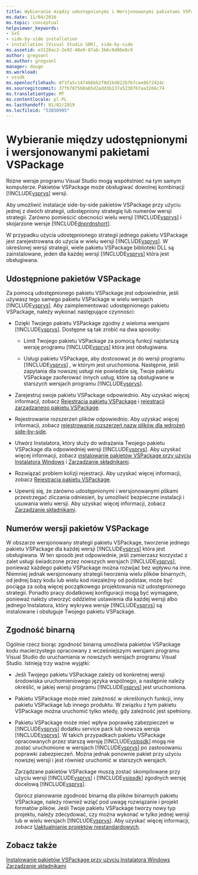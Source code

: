 ```yaml
---
title: Wybieranie między udostępnionymi i Wersjonowanymi pakietami VSPackage | Dokumentacja firmy Microsoft
ms.date: 11/04/2016
ms.topic: conceptual
helpviewer_keywords:
- SxS
- side-by-side installation
- installation [Visual Studio SDK], side-by-side
ms.assetid: e3128ac3-2e92-48e9-87ab-3b6c9d80e8c9
author: gregvanl
ms.author: gregvanl
manager: douge
ms.workload:
- vssdk
ms.openlocfilehash: 8f3fa5c1474b6bb2f0d1bd822b7b7cee8672424c
ms.sourcegitcommit: 37fb7075b0a65d2add3b137a5230767aa3266c74
ms.translationtype: MT
ms.contentlocale: pl-PL
ms.lasthandoff: 01/02/2019
ms.locfileid: "53850995"
---
```

# <a name="choose-between-shared-and-versioned-vspackages"></a>Wybieranie między udostępnionymi i wersjonowanymi pakietami VSPackage
Różne wersje programu Visual Studio mogą współistnieć na tym samym komputerze. Pakietów VSPackage może obsługiwać dowolnej kombinacji [!INCLUDE[vsprvs](../code-quality/includes/vsprvs_md.md)] wersji.  
  
 Aby umożliwić instalacje side-by-side pakietów VSPackage przy użyciu jednej z dwóch strategii, udostępniony strategię lub numerów wersji strategii. Zarówno pomieścić obecności wielu wersji [!INCLUDE[vsprvs](../code-quality/includes/vsprvs_md.md)] i skojarzone wersje [!INCLUDE[dnprdnshort](../code-quality/includes/dnprdnshort_md.md)].  
  
 W przypadku użycia udostępnionego strategii jednego pakietu VSPackage jest zarejestrowana do użycia w wielu wersji [!INCLUDE[vsprvs](../code-quality/includes/vsprvs_md.md)]. W określonej wersji strategii, wiele pakietu VSPackage biblioteki DLL są zainstalowane, jeden dla każdej wersji [!INCLUDE[vsprvs](../code-quality/includes/vsprvs_md.md)] która jest obsługiwana.  
  
## <a name="shared-vspackages"></a>Udostępnione pakietów VSPackage  
 Za pomocą udostępnionego pakietu VSPackage jest odpowiednie, jeśli używasz tego samego pakietu VSPackage w wielu wersjach [!INCLUDE[vsprvs](../code-quality/includes/vsprvs_md.md)]. Aby zaimplementować udostępnionego pakietu VSPackage, należy wykonać następujące czynności:  
  
- Dzięki Twojego pakietu VSPackage zgodny z wieloma wersjami [!INCLUDE[vsprvs](../code-quality/includes/vsprvs_md.md)]. Dostępne są tak zrobić na dwa sposoby:  
  
  - Limit Twojego pakietu VSPackage za pomocą funkcji najstarszą wersję programu [!INCLUDE[vsprvs](../code-quality/includes/vsprvs_md.md)] która jest obsługiwana.  
  
  - Usługi pakietu VSPackage, aby dostosować je do wersji programu [!INCLUDE[vsprvs](../code-quality/includes/vsprvs_md.md)] , w którym jest uruchomiona. Następnie, jeśli zapytania dla nowszej usługi nie powiedzie się, Twoje pakietu VSPackage zaoferować innych usług, które są obsługiwane w starszych wersjach programu [!INCLUDE[vsprvs](../code-quality/includes/vsprvs_md.md)].  
  
- Zarejestruj swoje pakietu VSPackage odpowiednio. Aby uzyskać więcej informacji, zobacz [Rejestracja pakietu VSPackage](../extensibility/internals/vspackage-registration.md) i [rejestracji zarządzanego pakietu VSPackage](https://msdn.microsoft.com/library/f69e0ea3-6a92-4639-8ca9-4c9c210e58a1).  
  
- Rejestrowanie rozszerzeń plików odpowiednio. Aby uzyskać więcej informacji, zobacz [rejestrowanie rozszerzeń nazw plików dla wdrożeń side-by-side](../extensibility/registering-file-name-extensions-for-side-by-side-deployments.md).  
  
- Utwórz Instalatora, który służy do wdrażania Twojego pakietu VSPackage dla odpowiedniej wersji [!INCLUDE[vsprvs](../code-quality/includes/vsprvs_md.md)]. Aby uzyskać więcej informacji, zobacz [instalowanie pakietów VSPackage przy użyciu Instalatora Windows](../extensibility/internals/installing-vspackages-with-windows-installer.md) i [Zarządzanie składnikami](../extensibility/internals/component-management.md).  
  
- Rozwiązać problem kolizji rejestracji. Aby uzyskać więcej informacji, zobacz [Rejestracja pakietu VSPackage](../extensibility/internals/vspackage-registration.md).  
  
- Upewnij się, że zarówno udostępnionymi i wersjonowanymi plikami przestrzegać zliczania odniesień, by umożliwić bezpieczne instalacji i usuwania wielu wersji. Aby uzyskać więcej informacji, zobacz [Zarządzanie składnikami](../extensibility/internals/component-management.md).  
  
## <a name="versioned-vspackages"></a>Numerów wersji pakietów VSPackage  
 W obszarze wersjonowany strategii pakietu VSPackage, tworzenie jednego pakietu VSPackage dla każdej wersji [!INCLUDE[vsprvs](../code-quality/includes/vsprvs_md.md)] która jest obsługiwana. W ten sposób jest odpowiednie, jeśli zamierzasz korzystać z zalet usługi świadczone przez nowszych wersjach [!INCLUDE[vsprvs](../code-quality/includes/vsprvs_md.md)], ponieważ każdego pakietu VSPackage można rozwijać bez wpływu na inne. Niemniej jednak wersjonowany strategii tworzenia wielu plików binarnych, od jednej bazy kodu lub wielu kod niezależny od podstaw, może być pociąga za sobą więcej początkowego projektowania niż udostępnionego strategii. Ponadto pracy dodatkowej konfiguracji mogą być wymagane, ponieważ należy utworzyć oddzielne ustawienia dla każdej wersji albo jednego Instalatora, który wykrywa wersje [!INCLUDE[vsprvs](../code-quality/includes/vsprvs_md.md)] są instalowane i obsługuje Twojego pakietu VSPackage.  
  
## <a name="binary-compatibility"></a>Zgodność binarną  
 Ogólnie rzecz biorąc zgodność binarną umożliwia pakietów VSPackage kodu macierzystego opracowany z wcześniejszymi wersjami programu Visual Studio do uruchamiania w nowszych wersjach programu Visual Studio. Istnieją trzy ważne wyjątki:  
  
- Jeśli Twojego pakietu VSPackage zależy od konkretnej wersji środowiska uruchomieniowego języka wspólnego, a następnie należy określić, w jakiej wersji programu [!INCLUDE[vsprvs](../code-quality/includes/vsprvs_md.md)] jest uruchomiona.  
  
- Pakietu VSPackage może mieć zależność w określonych funkcji, inny pakietu VSPackage lub innego produktu. W związku z tym pakietu VSPackage można uruchomić tylko wtedy, gdy zależność jest spełniony.  
  
- Pakietu VSPackage może mieć wpływ poprawkę zabezpieczeń w [!INCLUDE[vsprvs](../code-quality/includes/vsprvs_md.md)] dodatku service pack lub nowsza wersja [!INCLUDE[vsprvs](../code-quality/includes/vsprvs_md.md)]. W takich przypadkach pakietu VSPackage opracowanych przez starszą wersję [!INCLUDE[vsipsdk](../extensibility/includes/vsipsdk_md.md)] mogą nie zostać uruchomione w wersjach [!INCLUDE[vsprvs](../code-quality/includes/vsprvs_md.md)] po zastosowaniu poprawki zabezpieczeń. Można jednak ponownie pakiet przy użyciu nowszej wersji i jest również uruchomić w starszych wersjach.  
  
  Zarządzane pakietów VSPackage muszą zostać skompilowane przy użyciu wersji [!INCLUDE[vsprvs](../code-quality/includes/vsprvs_md.md)] i [!INCLUDE[vsipsdk](../extensibility/includes/vsipsdk_md.md)] zgodnych wersję docelową [!INCLUDE[vsprvs](../code-quality/includes/vsprvs_md.md)].  
  
  Oprócz planowanie zgodność binarną dla plików binarnych pakietu VSPackage, należy również wziąć pod uwagę rozwiązanie i projekt formatów plików. Jeśli Twoje pakietu VSPackage tworzy nowy typ projektu, należy zdecydować, czy można wykonać w tylko jednej wersji lub w wielu wersjach [!INCLUDE[vsprvs](../code-quality/includes/vsprvs_md.md)]. Aby uzyskać więcej informacji, zobacz [Uaktualnianie projektów niestandardowych](../extensibility/internals/upgrading-projects.md#upgrading-custom-projects).  
  
## <a name="see-also"></a>Zobacz także  
 [Instalowanie pakietów VSPackage przy użyciu Instalatora Windows](../extensibility/internals/installing-vspackages-with-windows-installer.md)   
 [Zarządzanie składnikami](../extensibility/internals/component-management.md)
